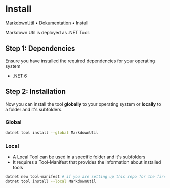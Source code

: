 # Install

[MarkdownUtil](../../README.md) • [Dokumentation](../README.md) • Install

Markdown Util is deployed as .NET Tool.

## Step 1: Dependencies

Ensure you have installed the required dependencies for your operating system

- [.NET 6](https://dotnet.microsoft.com/en-us/download/dotnet/6.0)

## Step 2: Installation

Now you can install the tool **globally** to your operating system or **locally**
to a folder and it's subfolders.

### Global

```bash
dotnet tool install --global MarkdownUtil
```

### Local

- A Local Tool can be used in a specific folder and it's subfolders
- It requires a Tool-Manifest that provides the information about installed tools

```bash
dotnet new tool-manifest # if you are setting up this repo for the first time
dotnet tool install --local MarkdownUtil
```
